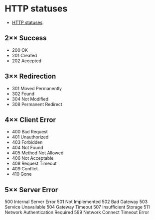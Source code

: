 # HTTP statuses

* [HTTP statuses](https://httpstatuses.com/).

## 2×× Success
* 200 OK
* 201 Created
* 202 Accepted

## 3×× Redirection
* 301 Moved Permanently
* 302 Found
* 304 Not Modified
* 308 Permanent Redirect

## 4×× Client Error
* 400 Bad Request
* 401 Unauthorized
* 403 Forbidden
* 404 Not Found
* 405 Method Not Allowed
* 406 Not Acceptable
* 408 Request Timeout
* 409 Conflict
* 410 Gone

## 5×× Server Error
500 Internal Server Error
501 Not Implemented
502 Bad Gateway
503 Service Unavailable
504 Gateway Timeout
507 Insufficient Storage
511 Network Authentication Required
599 Network Connect Timeout Error
